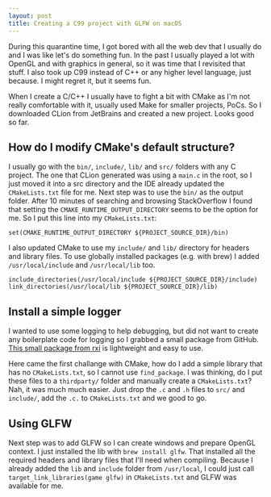 ```yaml
---
layout: post
title: Creating a C99 project with GLFW on macOS
---
```


During this quarantine time, I got bored with all the web dev that I usually do and I was like let's do something fun. In the past I usually played a lot with OpenGL and with graphics in general, so it was time that I revisited that stuff. I also took up C99 instead of C++ or any higher level language, just because. I might regret it, but it seems fun.

When I create a C/C++ I usually have to fight a bit with CMake as I'm not really comfortable with it, usually used Make for smaller projects, PoCs. So I downloaded CLion from JetBrains and created a new project. Looks good so far.

## How do I modify CMake's default structure?

I usually go with the `bin/`, `include/`, `lib/` and `src/` folders with any C project. The one that CLion generated was using a `main.c` in the root, so I just moved it into a src directory and the IDE already updated the `CMakeLists.txt` file for me.
Next step was to use the `bin/` as the output folder. After 10 minutes of searching and browsing StackOverflow I found that setting the `CMAKE_RUNTIME_OUTPUT_DIRECTORY` seems to be the option for me. So I put this line into my `CMakeLists.txt`:

```
set(CMAKE_RUNTIME_OUTPUT_DIRECTORY ${PROJECT_SOURCE_DIR}/bin)
```

I also updated CMake to use my `include/` and `lib/` directory for headers and library files. To use globally installed packages (e.g. with brew) I added `/usr/local/include` and `/usr/local/lib` too.

```
include_directories(/usr/local/include ${PROJECT_SOURCE_DIR}/include)
link_directories(/usr/local/lib ${PROJECT_SOURCE_DIR}/lib)
```

## Install a simple logger

I wanted to use some logging to help debugging, but did not want to create any boilerplate code for logging so I grabbed a small package from GitHub. [This small package from rxi](https://github.com/rxi/log.c) is lightweight and easy to use.

Here came the first challange with CMake, how do I add a simple library that has no `CMakeLists.txt`, so I cannot use `find_package`. I was thinking, do I put these files to a `thirdparty/` folder and manually create a `CMakeLists.txt`? Nah, it was much much easier. Just drop the `.c` and `.h` files to `src/` and `include/`, add the `.c.` to `CMakeLists.txt` and we good to go.

## Using GLFW

Next step was to add GLFW so I can create windows and prepare OpenGL context. I just installed the lib with `brew install glfw`. That installed all the required headers and library files that I'll need when compiling. Because I already added the `lib` and `include` folder from `/usr/local`, I could just call `target_link_libraries(game glfw)` in `CMakeLists.txt` and GLFW was available for me.

